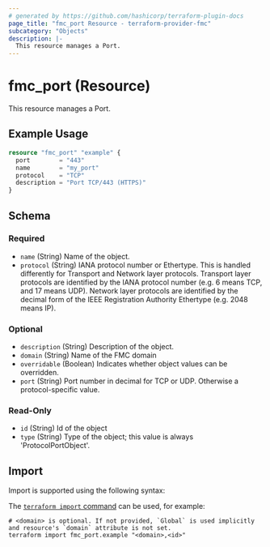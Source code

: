 ```yaml
---
# generated by https://github.com/hashicorp/terraform-plugin-docs
page_title: "fmc_port Resource - terraform-provider-fmc"
subcategory: "Objects"
description: |-
  This resource manages a Port.
---
```


# fmc_port (Resource)

This resource manages a Port.

## Example Usage

```terraform
resource "fmc_port" "example" {
  port        = "443"
  name        = "my_port"
  protocol    = "TCP"
  description = "Port TCP/443 (HTTPS)"
}
```

<!-- schema generated by tfplugindocs -->
## Schema

### Required

- `name` (String) Name of the object.
- `protocol` (String) IANA protocol number or Ethertype. This is handled differently for Transport and Network layer protocols. Transport layer protocols are identified by the IANA protocol number (e.g. 6 means TCP, and 17 means UDP). Network layer protocols are identified by the decimal form of the IEEE Registration Authority Ethertype (e.g. 2048 means IP).

### Optional

- `description` (String) Description of the object.
- `domain` (String) Name of the FMC domain
- `overridable` (Boolean) Indicates whether object values can be overridden.
- `port` (String) Port number in decimal for TCP or UDP. Otherwise a protocol-specific value.

### Read-Only

- `id` (String) Id of the object
- `type` (String) Type of the object; this value is always 'ProtocolPortObject'.

## Import

Import is supported using the following syntax:

The [`terraform import` command](https://developer.hashicorp.com/terraform/cli/commands/import) can be used, for example:

```shell
# <domain> is optional. If not provided, `Global` is used implicitly and resource's `domain` attribute is not set.
terraform import fmc_port.example "<domain>,<id>"
```
